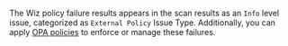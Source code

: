 The Wiz policy failure results appears in the scan results as an `Info` level issue, categorized as `External Policy` Issue Type. Additionally, you can apply [OPA policies](/docs/security-testing-orchestration/policies/create-opa-policies) to enforce or manage these failures.